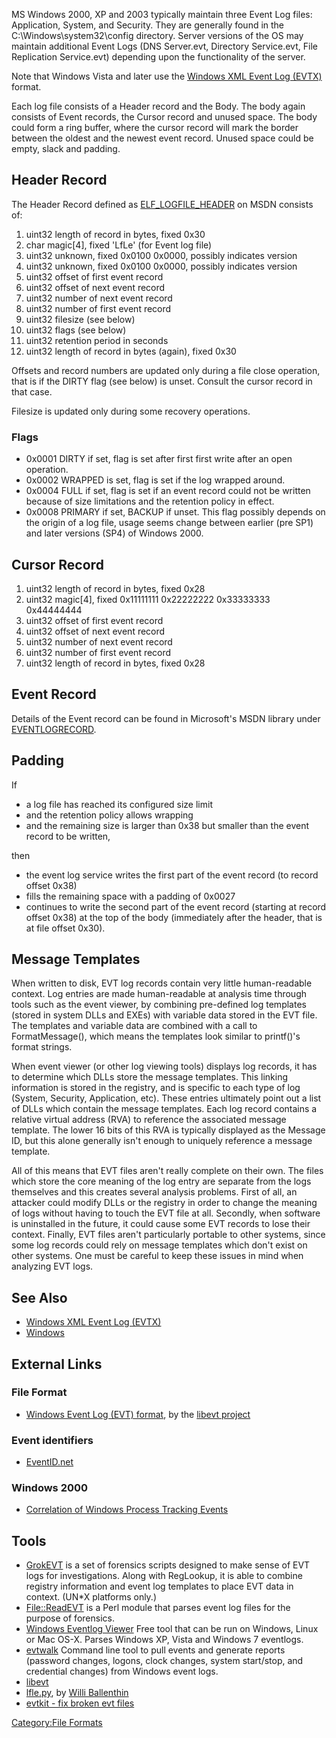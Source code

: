 MS Windows 2000, XP and 2003 typically maintain three Event Log files:
Application, System, and Security. They are generally found in the
C:\Windows\system32\config directory. Server versions of the OS may
maintain additional Event Logs (DNS Server.evt, Directory Service.evt,
File Replication Service.evt) depending upon the functionality of the
server.

Note that Windows Vista and later use the [Windows XML Event Log
(EVTX)](Windows_XML_Event_Log_(EVTX) "wikilink") format.

Each log file consists of a Header record and the Body. The body again
consists of Event records, the Cursor record and unused space. The body
could form a ring buffer, where the cursor record will mark the border
between the oldest and the newest event record. Unused space could be
empty, slack and padding.

## Header Record

The Header Record defined as
[ELF_LOGFILE_HEADER](http://msdn.microsoft.com/en-us/library/bb309024%28VS.85%29.aspx)
on MSDN consists of:

1.  uint32 length of record in bytes, fixed 0x30
2.  char magic\[4\], fixed 'LfLe' (for Event log file)
3.  uint32 unknown, fixed 0x0100 0x0000, possibly indicates version
4.  uint32 unknown, fixed 0x0100 0x0000, possibly indicates version
5.  uint32 offset of first event record
6.  uint32 offset of next event record
7.  uint32 number of next event record
8.  uint32 number of first event record
9.  uint32 filesize (see below)
10. uint32 flags (see below)
11. uint32 retention period in seconds
12. uint32 length of record in bytes (again), fixed 0x30

Offsets and record numbers are updated only during a file close
operation, that is if the DIRTY flag (see below) is unset. Consult the
cursor record in that case.

Filesize is updated only during some recovery operations.

### Flags

- 0x0001 DIRTY if set, flag is set after first first write after an open
  operation.
- 0x0002 WRAPPED is set, flag is set if the log wrapped around.
- 0x0004 FULL if set, flag is set if an event record could not be
  written because of size limitations and the retention policy in
  effect.
- 0x0008 PRIMARY if set, BACKUP if unset. This flag possibly depends on
  the origin of a log file, usage seems change between earlier (pre SP1)
  and later versions (SP4) of Windows 2000.

## Cursor Record

1.  uint32 length of record in bytes, fixed 0x28
2.  uint32 magic\[4\], fixed 0x11111111 0x22222222 0x33333333 0x44444444
3.  uint32 offset of first event record
4.  uint32 offset of next event record
5.  uint32 number of next event record
6.  uint32 number of first event record
7.  uint32 length of record in bytes, fixed 0x28

## Event Record

Details of the Event record can be found in Microsoft's MSDN library
under
[EVENTLOGRECORD](http://msdn.microsoft.com/library/default.asp?url=/library/en-us/eventlog/base/eventlogrecord_str.asp).

## Padding

If

- a log file has reached its configured size limit
- and the retention policy allows wrapping
- and the remaining size is larger than 0x38 but smaller than the event
  record to be written,

then

- the event log service writes the first part of the event record (to
  record offset 0x38)
- fills the remaining space with a padding of 0x0027
- continues to write the second part of the event record (starting at
  record offset 0x38) at the top of the body (immediately after the
  header, that is at file offset 0x30).

## Message Templates

When written to disk, EVT log records contain very little human-readable
context. Log entries are made human-readable at analysis time through
tools such as the event viewer, by combining pre-defined log templates
(stored in system DLLs and EXEs) with variable data stored in the EVT
file. The templates and variable data are combined with a call to
FormatMessage(), which means the templates look similar to printf()'s
format strings.

When event viewer (or other log viewing tools) displays log records, it
has to determine which DLLs store the message templates. This linking
information is stored in the registry, and is specific to each type of
log (System, Security, Application, etc). These entries ultimately point
out a list of DLLs which contain the message templates. Each log record
contains a relative virtual address (RVA) to reference the associated
message template. The lower 16 bits of this RVA is typically displayed
as the Message ID, but this alone generally isn't enough to uniquely
reference a message template.

All of this means that EVT files aren't really complete on their own.
The files which store the core meaning of the log entry are separate
from the logs themselves and this creates several analysis problems.
First of all, an attacker could modify DLLs or the registry in order to
change the meaning of logs without having to touch the EVT file at all.
Secondly, when software is uninstalled in the future, it could cause
some EVT records to lose their context. Finally, EVT files aren't
particularly portable to other systems, since some log records could
rely on message templates which don't exist on other systems. One must
be careful to keep these issues in mind when analyzing EVT logs.

## See Also

- [Windows XML Event Log
  (EVTX)](Windows_XML_Event_Log_(EVTX) "wikilink")
- [Windows](Windows "wikilink")

## External Links

### File Format

- [Windows Event Log (EVT)
  format](http://code.google.com/p/libevt/downloads/detail?name=Windows%20Event%20Log%20%28EVT%29.pdf),
  by the [libevt project](libevt "wikilink")

### Event identifiers

- [EventID.net](http://eventid.net/)

### Windows 2000

- [Correlation of Windows Process Tracking
  Events](http://www.eventreporter.com/common/en/securityreference/win-eventcorrelation-processtracking.php)

## Tools

- [GrokEVT](http://projects.sentinelchicken.org/grokevt) is a set of
  forensics scripts designed to make sense of EVT logs for
  investigations. Along with RegLookup, it is able to combine registry
  information and event log templates to place EVT data in context.
  (UN\*X platforms only.)
- [<File::ReadEVT>](http://www.cpan.org/modules/by-authors/id/H/HC/HCARVEY/)
  is a Perl module that parses event log files for the purpose of
  forensics.
- [Windows Eventlog
  Viewer](http://www.tzworks.net/prototype_page.php?proto_id=4) Free
  tool that can be run on Windows, Linux or Mac OS-X. Parses Windows XP,
  Vista and Windows 7 eventlogs.
- [evtwalk](http://www.tzworks.net/prototype_page.php?proto_id=25)
  Command line tool to pull events and generate reports (password
  changes, logons, clock changes, system start/stop, and credential
  changes) from Windows event logs.
- [libevt](libevt "wikilink")
- [lfle.py](https://github.com/williballenthin/LfLe), by [Willi
  Ballenthin](Willi_Ballenthin "wikilink")
- [evtkit - fix broken evt files](https://github.com/yarox24/evtkit)

[Category:File Formats](Category:File_Formats "wikilink")